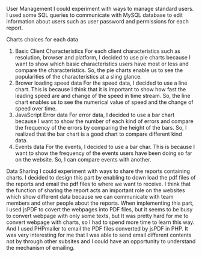 User Management
I could experiment with ways to manage standard users. I used some SQL queries to communicate with MySQL database 
to edit information about users such as user password and permissions for each report.  

Charts choices for each data
1.	Basic Client Characteristics 
For each client characteristics such as resolution, browser and platform, I decided to use pie charts because 
I want to show which basic characteristics users have most or less and compare the characteristics. So, the pie 
charts enable us to see the popularities of the characteristics at a sling glance.
2.	Brower loading speed data
For the speed data, I decided to use a line chart. This is because I think that it is important to show how fast 
the leading speed are and change of the speed in time stream. So, the line chart enables us to see the numerical 
value of speed and the change of speed over time.
3.	JavaScript Error data
For error data, I decided to use a bar chart because I want to show the number of each kind of errors and compare 
the frequency of the errors by comparing the height of the bars. So, I realized that the bar chart is a good chart 
to compare different kind data.
4.	Events data
For the events, I decided to use a bar char. This is because I want to show the frequency of the events users have 
been doing so far on the website. So, I can compare events with another.



Data Sharing
	I could experiment with ways to share the reports containing charts. I decided to design this part by enabling 
  to down load the pdf files of the reports and email the pdf files to where we want to receive. I think that the 
  function of sharing the report acts an important role on the websites which show different data because we can 
  communicate with team members and other people about the reports. When implementing this part, I used jsPDF to 
  covert the webpages into PDF files, but it seems to be busy to convert webpage with only some texts, but It was 
  pretty hard for me to convert webpage with charts, so I had to spend more time to learn this way. And I used PHPmailer 
  to email the PDF files converted by jsPDF in PHP. It was very interesting for me that I was able to send email different 
  contents not by through other subsites and I could have an opportunity to understand the mechanism of emailing. 
